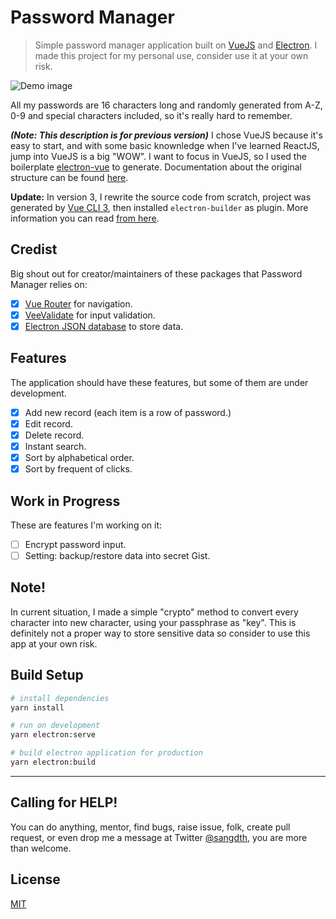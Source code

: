 # Password Manager

> Simple password manager application built on [VueJS](https://vuejs.org/) and [Electron](https://electron.atom.io/). I made this project for my personal use, consider use it at your own risk. 


![Demo image](https://i.imgur.com/vaZiDEy.png)

All my passwords are 16 characters long and randomly generated from A-Z, 0-9 and special characters included, so it's really hard to remember.

***(Note: This description is for previous version)*** I chose VueJS because it's easy to start, and with some basic knownledge when I've learned ReactJS, jump into VueJS is a big "WOW". I want to focus in VueJS, so I used the boilerplate [electron-vue](https://github.com/SimulatedGREG/electron-vue) to generate. 
Documentation about the original structure can be found [here](https://simulatedgreg.gitbooks.io/electron-vue/content/index.html).

**Update:** In version 3, I rewrite the source code from scratch, project was generated by [Vue CLI 3](https://cli.vuejs.org/), then installed `electron-builder` as plugin. More information you can read [from here](https://github.com/nklayman/vue-cli-plugin-electron-builder).

## Credist
Big shout out for creator/maintainers of these packages that Password Manager relies on:
- [x] [Vue Router](https://router.vuejs.org/) for navigation.
- [x] [VeeValidate](https://baianat.github.io/vee-validate/) for input validation.
- [x] [Electron JSON database](https://github.com/electron-userland/electron-json-storage) to store data. 

## Features
The application should have these features, but some of them are under development.
- [x] Add new record (each item is a row of password.)
- [x] Edit record.
- [x] Delete record.
- [x] Instant search.
- [x] Sort by alphabetical order.
- [x] Sort by frequent of clicks.

## Work in Progress
These are features I'm working on it:
- [ ] Encrypt password input.
- [ ] Setting: backup/restore data into secret Gist.

## Note!
In current situation, I made a simple "crypto" method to convert every character into new character, using your passphrase as "key". This is definitely not a proper way to store sensitive data so consider to use this app at your own risk.

## Build Setup
``` bash
# install dependencies
yarn install

# run on development
yarn electron:serve

# build electron application for production
yarn electron:build

```
---

## Calling for HELP! 

You can do anything, mentor, find bugs, raise issue, folk, create pull request, or even drop me a message at Twitter [@sangdth](https://twitter.com/sangdth), you are more than welcome.

## License

[MIT](https://github.com/electron/electron/blob/master/LICENSE)
